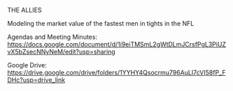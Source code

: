 THE ALLIES 


Modeling the market value of the fastest men in tights in the NFL


Agendas and Meeting Minutes: https://docs.google.com/document/d/1i9eiTMSmL2gWtDLmJCrsfPgL3PiUZvX5bZsecNNyNeM/edit?usp=sharing

Google Drive: https://drive.google.com/drive/folders/1YYHY4Qsocrmu796AuLI7cVI58fP_FDHc?usp=drive_link
